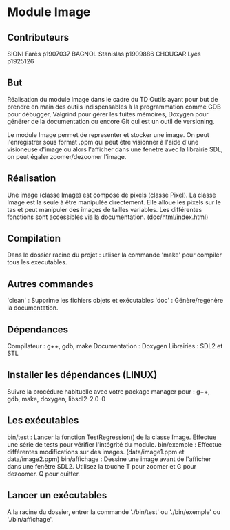 # Module Image

## Contributeurs

SIONI Farès p1907037
BAGNOL Stanislas p1909886
CHOUGAR Lyes p1925126

## But

Réalisation du module Image dans le cadre du TD Outils ayant pour but
de prendre en main des outils indispensables à la programmation
comme GDB pour débugger, Valgrind pour gérer les fuites mémoires,
Doxygen pour générer de la documentation ou encore Git qui est un outil de
versioning.

Le module Image permet de representer et stocker une image. On peut
l'enregistrer sous format .ppm qui peut être visionner à l'aide d'une
visioneuse d'image ou alors l'afficher dans une fenetre avec la librairie
SDL, on peut égaler zoomer/dezoomer l'image.

## Réalisation

Une image (classe Image) est composé de pixels (classe Pixel). 
La classe Image est la seule à être manipulée directement. Elle alloue les pixels
sur le tas et peut manipuler des images de tailles variables. 
Les différentes fonctions sont accessibles via la documentation. (doc/html/index.html)

## Compilation

Dans le dossier racine du projet : utliser la commande 'make' pour compiler tous les executables.

## Autres commandes 

'clean' : Supprime les fichiers objets et exécutables
'doc' : Génère/regénère la documentation.


## Dépendances 

Compilateur : g++, gdb, make
Documentation : Doxygen
Librairies : SDL2 et STL

## Installer les dépendances (LINUX)

Suivre la procédure habituelle avec votre package manager pour : g++, gdb, make, doxygen, libsdl2-2.0-0

## Les exécutables

bin/test : Lancer la fonction TestRegression() de la classe Image. Effectue une série de tests pour vérifier l'intégrité du module.
bin/exemple : Effectue différentes modifications sur des images. (data/image1.ppm et data/image2.ppm)
bin/affichage : Dessine une image avant de l'afficher dans une fenêtre SDL2. Utilisez la touche T pour zoomer et G pour dezoomer. Q pour quitter.

## Lancer un exécutables

A la racine du dossier, entrer la commande './bin/test' ou './bin/exemple' ou './bin/affichage'.
